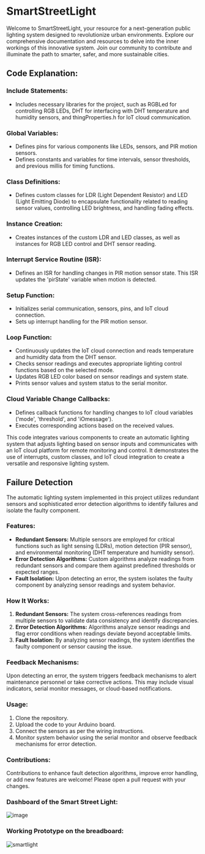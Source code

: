 # SmartStreetLight

Welcome to SmartStreetLight, your resource for a next-generation public lighting system designed to revolutionize urban environments. Explore our comprehensive documentation and resources to delve into the inner workings of this innovative system. Join our community to contribute and illuminate the path to smarter, safer, and more sustainable cities.

## Code Explanation:

### Include Statements:
- Includes necessary libraries for the project, such as RGBLed for controlling RGB LEDs, DHT for interfacing with DHT temperature and humidity sensors, and thingProperties.h for IoT cloud communication.

### Global Variables:
- Defines pins for various components like LEDs, sensors, and PIR motion sensors.
- Defines constants and variables for time intervals, sensor thresholds, and previous millis for timing functions.

### Class Definitions:
- Defines custom classes for LDR (Light Dependent Resistor) and LED (Light Emitting Diode) to encapsulate functionality related to reading sensor values, controlling LED brightness, and handling fading effects.

### Instance Creation:
- Creates instances of the custom LDR and LED classes, as well as instances for RGB LED control and DHT sensor reading.

### Interrupt Service Routine (ISR):
- Defines an ISR for handling changes in PIR motion sensor state. This ISR updates the 'pirState' variable when motion is detected.

### Setup Function:
- Initializes serial communication, sensors, pins, and IoT cloud connection.
- Sets up interrupt handling for the PIR motion sensor.

### Loop Function:
- Continuously updates the IoT cloud connection and reads temperature and humidity data from the DHT sensor.
- Checks sensor readings and executes appropriate lighting control functions based on the selected mode.
- Updates RGB LED color based on sensor readings and system state.
- Prints sensor values and system status to the serial monitor.

### Cloud Variable Change Callbacks:
- Defines callback functions for handling changes to IoT cloud variables ('mode', 'threshold', and 'iOmessage').
- Executes corresponding actions based on the received values.

This code integrates various components to create an automatic lighting system that adjusts lighting based on sensor inputs and communicates with an IoT cloud platform for remote monitoring and control. It demonstrates the use of interrupts, custom classes, and IoT cloud integration to create a versatile and responsive lighting system.

## Failure Detection

The automatic lighting system implemented in this project utilizes redundant sensors and sophisticated error detection algorithms to identify failures and isolate the faulty component.

### Features:

- **Redundant Sensors:** Multiple sensors are employed for critical functions such as light sensing (LDRs), motion detection (PIR sensor), and environmental monitoring (DHT temperature and humidity sensor).
- **Error Detection Algorithms:** Custom algorithms analyze readings from redundant sensors and compare them against predefined thresholds or expected ranges.
- **Fault Isolation:** Upon detecting an error, the system isolates the faulty component by analyzing sensor readings and system behavior.

### How It Works:

1. **Redundant Sensors:** The system cross-references readings from multiple sensors to validate data consistency and identify discrepancies.
2. **Error Detection Algorithms:** Algorithms analyze sensor readings and flag error conditions when readings deviate beyond acceptable limits.
3. **Fault Isolation:** By analyzing sensor readings, the system identifies the faulty component or sensor causing the issue.

### Feedback Mechanisms:

Upon detecting an error, the system triggers feedback mechanisms to alert maintenance personnel or take corrective actions. This may include visual indicators, serial monitor messages, or cloud-based notifications.

### Usage:

1. Clone the repository.
2. Upload the code to your Arduino board.
3. Connect the sensors as per the wiring instructions.
4. Monitor system behavior using the serial monitor and observe feedback mechanisms for error detection.

### Contributions:

Contributions to enhance fault detection algorithms, improve error handling, or add new features are welcome! Please open a pull request with your changes.

### Dashboard of the Smart Street Light:
![image](https://github.com/chinmaykrishnroy/SmartStreetLight/assets/65699140/6c497935-34bc-445d-a07f-a85a47305df8)

### Working Prototype on the breadboard:
![smartlight](https://github.com/chinmaykrishnroy/SmartStreetLight/assets/65699140/9be5cd26-c499-46da-bc10-8a98500d6594)
